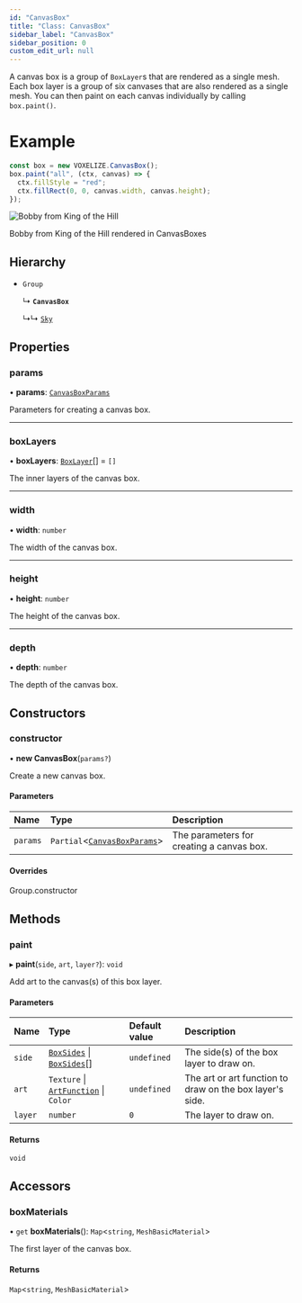 ```yaml
---
id: "CanvasBox"
title: "Class: CanvasBox"
sidebar_label: "CanvasBox"
sidebar_position: 0
custom_edit_url: null
---
```


A canvas box is a group of `BoxLayer`s that are rendered as a single mesh.
Each box layer is a group of six canvases that are also rendered as a single mesh.
You can then paint on each canvas individually by calling `box.paint()`.

# Example
```ts
const box = new VOXELIZE.CanvasBox();
box.paint("all", (ctx, canvas) => {
  ctx.fillStyle = "red";
  ctx.fillRect(0, 0, canvas.width, canvas.height);
});
```

![Bobby from King of the Hill](/img/bobby-canvas-box.png)

<p style={{textAlign: "center", color: "gray", fontSize: "0.8rem"}}>Bobby from King of the Hill rendered in CanvasBoxes</p>

## Hierarchy

- `Group`

  ↳ **`CanvasBox`**

  ↳↳ [`Sky`](Sky.md)

## Properties

### params

• **params**: [`CanvasBoxParams`](../modules.md#canvasboxparams-556)

Parameters for creating a canvas box.

___

### boxLayers

• **boxLayers**: [`BoxLayer`](BoxLayer.md)[] = `[]`

The inner layers of the canvas box.

___

### width

• **width**: `number`

The width of the canvas box.

___

### height

• **height**: `number`

The height of the canvas box.

___

### depth

• **depth**: `number`

The depth of the canvas box.

## Constructors

### constructor

• **new CanvasBox**(`params?`)

Create a new canvas box.

#### Parameters

| Name | Type | Description |
| :------ | :------ | :------ |
| `params` | `Partial`<[`CanvasBoxParams`](../modules.md#canvasboxparams-556)\> | The parameters for creating a canvas box. |

#### Overrides

Group.constructor

## Methods

### paint

▸ **paint**(`side`, `art`, `layer?`): `void`

Add art to the canvas(s) of this box layer.

#### Parameters

| Name | Type | Default value | Description |
| :------ | :------ | :------ | :------ |
| `side` | [`BoxSides`](../modules.md#boxsides-556) \| [`BoxSides`](../modules.md#boxsides-556)[] | `undefined` | The side(s) of the box layer to draw on. |
| `art` | `Texture` \| [`ArtFunction`](../modules.md#artfunction-556) \| `Color` | `undefined` | The art or art function to draw on the box layer's side. |
| `layer` | `number` | `0` | The layer to draw on. |

#### Returns

`void`

## Accessors

### boxMaterials

• `get` **boxMaterials**(): `Map`<`string`, `MeshBasicMaterial`\>

The first layer of the canvas box.

#### Returns

`Map`<`string`, `MeshBasicMaterial`\>
